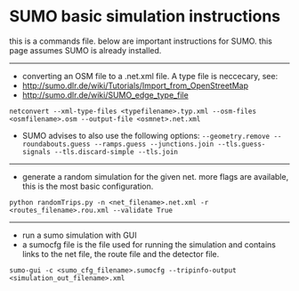 # SUMO basic simulation instructions

this is a commands file. below are important instructions for SUMO.
this page assumes SUMO is already installed.

--------------------------

* converting an OSM file to a .net.xml file. A type file is neccecary, see:
* http://sumo.dlr.de/wiki/Tutorials/Import_from_OpenStreetMap
* http://sumo.dlr.de/wiki/SUMO_edge_type_file

`netconvert --xml-type-files <typefilename>.typ.xml --osm-files <osmfilename>.osm --output-file <osmnet>.net.xml`

* SUMO advises to also use the following options:
	`--geometry.remove --roundabouts.guess --ramps.guess --junctions.join --tls.guess-signals --tls.discard-simple --tls.join`

--------------------------

* generate a random simulation for the given net. more flags are available, this is the most basic configuration.

`python randomTrips.py -n <net_filename>.net.xml -r <routes_filename>.rou.xml --validate True`

--------------------------

* run a sumo simulation with GUI
* a sumocfg file is the file used for running the simulation and contains links to the net file, the route file and the detector file.

`sumo-gui -c <sumo_cfg_filename>.sumocfg --tripinfo-output <simulation_out_filename>.xml`
